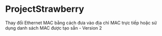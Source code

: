 # ProjectStrawberry
Thay đổi Ethernet MAC bằng cách đưa vào địa chỉ MAC trực tiếp hoặc sử dụng danh sách MAC được tạo sẵn - Version 2
